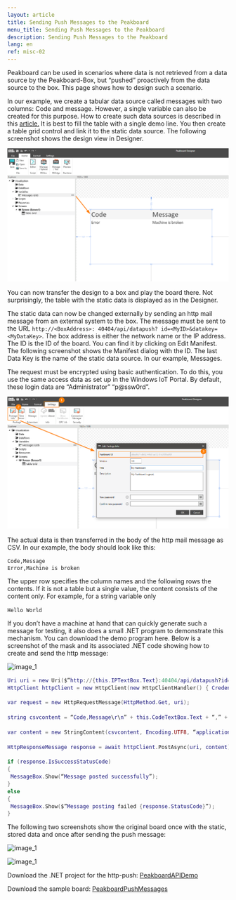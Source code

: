 ```yaml
---
layout: article
title: Sending Push Messages to the Peakboard
menu_title: Sending Push Messages to the Peakboard
description: Sending Push Messages to the Peakboard
lang: en
ref: misc-02
---
```


Peakboard can be used in scenarios where data is not retrieved from a data source by the Peakboard-Box, but “pushed” proactively from the data source to the box. This page shows how to design such a scenario.

In our example, we create a tabular data source called messages with two columns: Code and message. However, a single variable can also be created for this purpose. How to create such data sources is described in this [article.](/data_sources/01-en-variables.html) It is best to fill the table with a single demo line. You then create a table grid control and link it to the static data source. The following screenshot shows the design view in Designer.


![image_1](/assets/images/misc/push/MiscPushMessage01.png)

You can now transfer the design to a box and play the board there. Not surprisingly, the table with the static data is displayed as in the Designer.

The static data can now be changed externally by sending an http mail message from an external system to the box. The message must be sent to the URL `http://<BoxAddress>: 40404/api/datapush? id=<MyID>&datakey=<MyDataKey>`. The box address is either the network name or the IP address. The ID is the ID of the board. You can find it by clicking on Edit Manifest. The following screenshot shows the Manifest dialog with the ID. The last Data Key is the name of the static data source. In our example, Messages.

The request must be encrypted using basic authentication. To do this, you use the same access data as set up in the Windows IoT Portal. By default, these login data are “Administrator” “p@ssw0rd”.

![image_1](/assets/images/misc/push/MiscPushMessage02.png)

The actual data is then transferred in the body of the http mail message as CSV. In our example, the body should look like this:

```
Code,Message
Error,Machine is broken
```

The upper row specifies the column names and the following rows the contents. If it is not a table but a single value, the content consists of the content only. For example, for a string variable only

`Hello World`

If you don’t have a machine at hand that can quickly generate such a message for testing, it also does a small .NET program to demonstrate this mechanism. You can download the demo program here. Below is a screenshot of the mask and its associated .NET code showing how to create and send the http message:

![image_1](/assets/images/misc/push/MiscPushMessage03.png)

 ```Lua
Uri uri = new Uri($”http://{this.IPTextBox.Text}:40404/api/datapush?id={this.IdTextBox.Text}&datakey=messages”);
HttpClient httpClient = new HttpClient(new HttpClientHandler() { Credentials = new NetworkCredential(this.UserTextBox.Text, this.PasswordTextBox.Password) });

var request = new HttpRequestMessage(HttpMethod.Get, uri);

string csvcontent = “Code,Message\r\n” + this.CodeTextBox.Text + “,” + this.MessageTextBox.Text;

var content = new StringContent(csvcontent, Encoding.UTF8, “application/csv”);

HttpResponseMessage response = await httpClient.PostAsync(uri, content);

if (response.IsSuccessStatusCode)
{
  MessageBox.Show(“Message posted successfully”);
}
else
{
  MessageBox.Show($”Message posting failed {response.StatusCode}”);
}

```
The following two screenshots show the original board once with the static, stored data and once after sending the push message:

![image_1](/assets/images/misc/push/MiscPushMessage04.jpg)

![image_1](/assets/images/misc/push/MiscPushMessage05.jpg)

Download the .NET project for the http-push:
[PeakboardAPIDemo](https://github.com/Peakboard/CoolStuff/raw/master/Help%20Files/Push%20Messages/PeakboardAPIDemo.zip)

Download the sample board:
[PeakboardPushMessages](https://github.com/Peakboard/CoolStuff/raw/master/Help%20Files/Push%20Messages/PeakboardPushMessages.pbmx)
